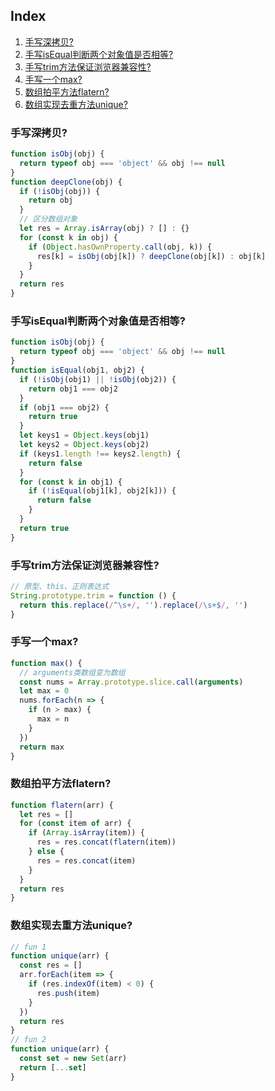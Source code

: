 ## Index

1. [手写深拷贝?](#手写深拷贝?)
1. [手写isEqual判断两个对象值是否相等?](#手写isEqual判断两个对象值是否相等?)
1. [手写trim方法保证浏览器兼容性?](#手写trim方法保证浏览器兼容性?)
1. [手写一个max?](#手写一个max?)
1. [数组拍平方法flatern?](#数组拍平方法flatern?)
1. [数组实现去重方法unique?](#数组实现去重方法unique?)
### 手写深拷贝?
```js
function isObj(obj) {
  return typeof obj === 'object' && obj !== null
}
function deepClone(obj) {
  if (!isObj(obj)) {
    return obj
  }
  // 区分数组对象
  let res = Array.isArray(obj) ? [] : {}
  for (const k in obj) {
    if (Object.hasOwnProperty.call(obj, k)) {
      res[k] = isObj(obj[k]) ? deepClone(obj[k]) : obj[k]
    }
  }
  return res
}
```

### 手写isEqual判断两个对象值是否相等?
```js
function isObj(obj) {
  return typeof obj === 'object' && obj !== null
}
function isEqual(obj1, obj2) {
  if (!isObj(obj1) || !isObj(obj2)) {
    return obj1 === obj2
  }
  if (obj1 === obj2) {
    return true
  }
  let keys1 = Object.keys(obj1)
  let keys2 = Object.keys(obj2)
  if (keys1.length !== keys2.length) {
    return false
  }
  for (const k in obj1) {
    if (!isEqual(obj1[k], obj2[k])) {
      return false
    }
  }
  return true 
}
```
### 手写trim方法保证浏览器兼容性?
```js
// 原型、this、正则表达式
String.prototype.trim = function () {
  return this.replace(/^\s+/, '').replace(/\s+$/, '')
}
```

### 手写一个max?
```js
function max() {
  // arguments类数组变为数组
  const nums = Array.prototype.slice.call(arguments)
  let max = 0
  nums.forEach(n => {
    if (n > max) {
      max = n
    }
  })
  return max
}
```

### 数组拍平方法flatern?
```js
function flatern(arr) {
  let res = []
  for (const item of arr) {
    if (Array.isArray(item)) {
      res = res.concat(flatern(item))
    } else {
      res = res.concat(item)
    }
  }
  return res
}
```

### 数组实现去重方法unique?
```js
// fun 1
function unique(arr) {
  const res = []
  arr.forEach(item => {
    if (res.indexOf(item) < 0) {
      res.push(item)
    }
  })
  return res
}
// fun 2
function unique(arr) {
  const set = new Set(arr)
  return [...set]
}
```